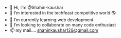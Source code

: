 - 👋 Hi, I’m @Shahin-kaushar
- 👀 I’m interested in the techfeast competitive world 🌎
- 🌱 I’m currently learning web development 
- 💞️ I’m looking to collaborate on many code enthusiast 
- 📫 my mail.... shahinkaushar126@gmail.com

<!---
Shahin-kaushar/Shahin-kaushar is a ✨ special ✨ repository because its `README.md` (this file) appears on your GitHub profile.
You can click the Preview link to take a look at your changes.
--->
